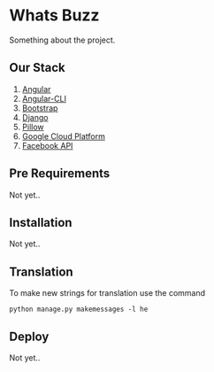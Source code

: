 # Whats Buzz

Something about the project.

## Our Stack

  1. [Angular](https://angular.io/)
  2. [Angular-CLI](https://cli.angular.io/)
  3. [Bootstrap](http://getbootstrap.com/)
  4. [Django](https://www.djangoproject.com/)
  5. [Pillow](https://python-pillow.org/)
  6. [Google Cloud Platform](https://cloud.google.com/)
  7. [Facebook API](https://developers.facebook.com/)

## Pre Requirements

Not yet..

## Installation

Not yet..

## Translation

To make new strings for translation use the command

```shell
python manage.py makemessages -l he
```

## Deploy

Not yet..
